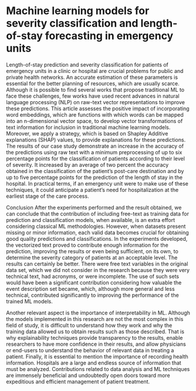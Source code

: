 # Machine learning models for severity classification and length-of-stay forecasting in emergency units

Length-of-stay prediction and severity classification for patients of emergency units in a clinic or hospital are crucial problems for public and private health networks.  An accurate estimation of these parameters is essential for the better planning of resources, which are usually scarce. Although it is possible to find several works that propose traditional ML to face these challenges, few works have used recent advances in natural language processing (NLP) on raw-text vector representations to improve these predictions. This article assesses the positive impact of incorporating word embeddings, which are functions with which words can be mapped into an n-dimensional vector space, to develop vector transformations of text information for inclusion in traditional machine learning models.  Moreover, we apply a strategy, which is based on Shapley Additive explanations (SHAP) values, to provide explanations for these predictions.  The results of our case study demonstrate an increase in the accuracy of the predictions using raw text with a minimum preprocessing of up to six percentage points for the classification of patients according to their level of severity. It increased by an average of two percent the accuracy obtained in the classification of
the patient’s post-care destination and by up to five percentage points for the prediction of the length of
stay in the hospital. In practical terms, if an emergency unit were to make use of these techniques, it could anticipate a patient’s need for hospitalization at the earliest stage of the care process. 

Conclusion
After the experiments performed and the result obtained, we can conclude that the contribution of including free-text as training data for prediction and classification models, when available, is an extra effort considering classical ML methodologies. However, when datasets present missing or minor information, each valid data becomes crucial for obtaining good quality predictions and classifications. In the experiments developed, the vectorized text proved to contribute enough information for the prediction, improving the results or even being sufficient, on its own, to determine the severity category of patients at an acceptable level.
The results can certainly be better. There were free text variables in the original data set, which we did not consider in the research because they were very technical text, had acronyms, or were incomplete. The use of such sets would have been a significant contribution considering how valuable the event description set became, which, although more general and less technical, contributed significantly to improving the performance of the trained ML models.

Another relevant aspect is the importance of interpretability in ML. Although the models implemented in this research are not the most complex in this field of study, it is difficult to understand how they work and why the training data allowed us to obtain results such as those described. That is why explainability techniques provide transparency to the results, enable researchers to have more confidence in their results, and allow physicians or end-users to understand the behavior of relevant data in treating a patient. 
Finally, it is essential to mention the importance of recording health information. Hospitals are a large and endless source of information that must be analyzed. Contributions related to data analysis and ML techniques are immensely beneficial and undoubtedly open doors toward more expeditious and efficient management of patient treatment.
